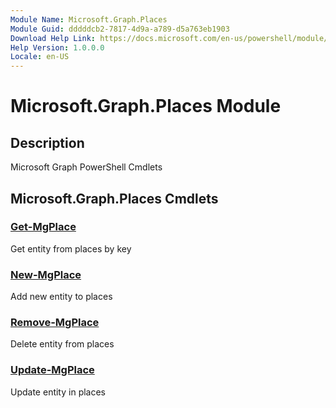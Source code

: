 ```yaml
---
Module Name: Microsoft.Graph.Places
Module Guid: dddddcb2-7817-4d9a-a789-d5a763eb1903
Download Help Link: https://docs.microsoft.com/en-us/powershell/module/microsoft.graph.places
Help Version: 1.0.0.0
Locale: en-US
---
```


# Microsoft.Graph.Places Module
## Description
Microsoft Graph PowerShell Cmdlets

## Microsoft.Graph.Places Cmdlets
### [Get-MgPlace](Get-MgPlace.md)
Get entity from places by key

### [New-MgPlace](New-MgPlace.md)
Add new entity to places

### [Remove-MgPlace](Remove-MgPlace.md)
Delete entity from places

### [Update-MgPlace](Update-MgPlace.md)
Update entity in places

